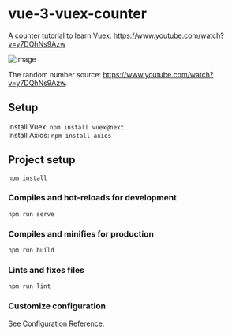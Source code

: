 # vue-3-vuex-counter
A counter tutorial to learn Vuex: https://www.youtube.com/watch?v=y7DQhNs9Azw

![image](https://user-images.githubusercontent.com/27006526/126446988-71f9c349-3fbb-431c-8e70-240bc9753d4a.png)

The random number source: https://www.youtube.com/watch?v=y7DQhNs9Azw. 

## Setup
Install Vuex: `npm install vuex@next`  
Install Axios: `npm install axios`  


## Project setup
```
npm install
```

### Compiles and hot-reloads for development
```
npm run serve
```

### Compiles and minifies for production
```
npm run build
```

### Lints and fixes files
```
npm run lint
```

### Customize configuration
See [Configuration Reference](https://cli.vuejs.org/config/).
